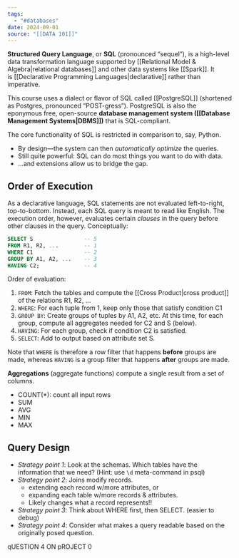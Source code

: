 ```yaml
---
tags:
  - "#databases"
date: 2024-09-01
source: "[[DATA 101]]"
---
```

**Structured Query Language**, or **SQL** (pronounced “sequel”), is a high-level data transformation language supported by [[Relational Model & Algebra|relational databases]] and other data systems like [[Spark]]. It is [[Declarative Programming Languages|declarative]] rather than imperative.

This course uses a dialect or flavor of SQL called [[PostgreSQL]] (shortened as Postgres, pronounced “POST-gress”). PostgreSQL is also the eponymous free, open-source **database management system ([[Database Management Systems|DBMS]])** that is SQL-compliant. 

The core functionality of SQL is restricted in comparison to, say, Python.

- By design—the system can then _automatically optimize_ the queries.
- Still quite powerful: SQL can do most things you want to do with data.
- …and extensions allow us to bridge the gap.

## Order of Execution

As a declarative language, SQL statements are not evaluated left-to-right, top-to-bottom. Instead, each SQL query is meant to read like English. The execution order, however, evaluates certain _clauses_ in the query before other clauses in the query. Conceptually:

```sql
SELECT S                -- 5
FROM R1, R2, ...        -- 1
WHERE C1                -- 2
GROUP BY A1, A2, ...    -- 3
HAVING C2;              -- 4
```


Order of evaluation:
1. `FROM`: Fetch the tables and compute the [[Cross Product|cross product]] of the relations R1, R2, …
2. `WHERE`: For each tuple from 1, keep only those that satisfy condition C1
3. `GROUP BY`: Create groups of tuples by A1, A2, etc. At this time, for each group, compute all aggregates needed for C2 and S (below).
4. `HAVING`: For each group, check if condition C2 is satisfied.
5. `SELECT`: Add to output based on attribute set S.

Note that `WHERE` is therefore a row filter that happens **before** groups are made, whereas `HAVING` is a group filter that happens **after** groups are made.

__Aggregations__ (aggregate functions) compute a single result from a set of columns.

- COUNT(\*): count all input rows
- SUM
- AVG
- MIN
- MAX

## Query Design

- _Strategy point 1_: Look at the schemas. Which tables have the information that we need? (Hint: use `\d` meta-command in psql)
- _Strategy point 2_: Joins modify records.
	- extending each record w/more attributes, or
	- expanding each table w/more records & attributes.
	- Likely changes what a record represents!!
- _Strategy point 3_: Think about WHERE first, then SELECT. (easier to debug)
- *Strategy point 4*: Consider what makes a query readable based on the originally posed question.



qUESTION 4 ON pROJECT 0